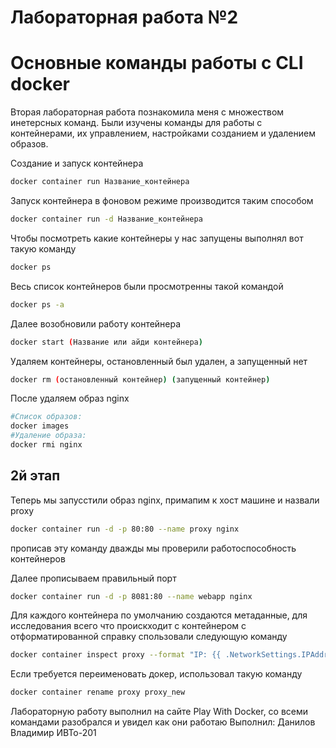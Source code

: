 # Лабораторная работа №2
# Основные команды работы с CLI docker

Вторая лабораторная работа познакомила меня с множеством инетерсных команд. Были изучены команды для работы с контейнерами, их управлением, настройками созданием и удалением образов.


Создание и запуск контейнера
```sh
docker container run Название_контейнера
```

Запуск контейнера в фоновом режиме производится таким способом
```sh
docker container run -d Название_контейнера
```

Чтобы посмотреть какие контейнеры у нас запущены выполнял вот такую команду
```sh
docker ps 
```

Весь список контейнеров были просмотренны такой командой
```sh
docker ps -a
```

Далее возобновили работу контейнера
```sh
docker start (Название или айди контейнера)
```

Удаляем контейнеры, остановленный был удален, а запущенный нет
```sh
docker rm (остановленный контейнер) (запущенный контейнер)
```

После удаляем образ nginx
```sh
#Список образов:
docker images
#Удаление образа:
docker rmi nginx
```

## 2й этап
Теперь мы запусстили образ nginx, примапим к хост машине и назвали proxy
```sh
docker container run -d -p 80:80 --name proxy nginx
```
прописав эту команду дважды мы проверили работоспособность контейнеров

Далее прописываем правильный порт
```sh
docker container run -d -p 8081:80 --name webapp nginx
```

Для каждого контейнера по умолчанию создаются метаданные, для исследования всего что проискходит с контейнером с отформатированной справку спользовали следующую команду
```sh
docker container inspect proxy --format "IP: {{ .NetworkSettings.IPAddress }} | Gateway: {{.NetworkSettings.Networks.bridge.Gateway}}"
```

Если требуется переименовать докер, использовал такую команду
```sh
docker container rename proxy proxy_new
```

Лабораторную работу выполнил на сайте Play With Docker, со всеми командами разобрался и увидел как они работаю
Выполнил: Данилов Владимир ИВТо-201


